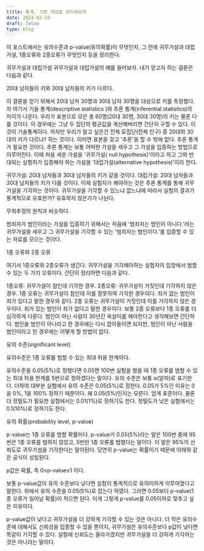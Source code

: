 ```yaml
---
title: 통계, 기본 개념을 정리해보자
date: 2024-02-16
draft: false
type: blog
---
```


이 포스트에서는 유의수준과 p-value(유의확률)이 무엇인지, 그 전에 귀무가설과 대립가설, 1종오류와 2종오류가 무엇인지 등을 정리한다.


귀무가설과 대립가설
귀무가설과 대립가설의 예를 들어보자. 내가 얻고자 하는 결론은 다음과 같다.

20대 남자들의 키와 30대 남자들의 키가 다르다. 


이 결론을 얻기 위해서 20대 남자 30명과 30대 남자 30명을 대상으로 키를 측정했다. 자 여기서 기술 통계(descriptive statistics )와 추론 통계(inferential statistics)의 차이가 나온다. 우리가 표본으로 모은 총 60명(20대 30명, 30대 30명)의 키는 물론 다를 것이다. 이 경우에는 그냥 두 집단의 평균값을 계산해버리면 간단히 구할 수 있다. 이것이 기술통계이다. 하지만 우리가 알고 싶은건 전체 모집단(전체 인구) 중 20대와 30대의 키가 다르냐? 하는 것이다. 이러면 표본을 갖고 '추론'을 할 수 밖에 없다. 추론 통계가 필요한 것이다. 추론 통계는 보통 어떠한 가설을 세우고 그 가설을 입증하는 방법으로 이루어진다. 이때 처음 세운 가설을 '귀무가설( null hypothesis)'이라고 하고 그와 반대되는 실험자가 입증해야 하는 가설을 '대립가설(alternative hypothesis)'이라 한다.



귀무가설: 20대 남자들과 30대 남자들의 키가 같을 것이다.
대립가설: 20대 남자들과 30대 남자들의 키가 다를 것이다.
이제 실험자가 해야하는 것은 추론 통계를 통해 귀무가설을 기각하는 것이다. 귀무가설을 기각할 수 있느냐 없느냐에 따라서 실험의 결과가 통계적으로 유효한가? 유효하지 않은가가 나뉜다.



무죄추정의 원칙과 비슷하다.



범죄자가 범인이라는 가설을 입증하기 위해서는 처음에 '범죄자는 범인이 아니다.'라는 귀무가설을 세우고 그 귀무가설을 기각할 수 있는 '범죄자는 범인이다.'를 입증할 수 있는 자료를 모으는 것이다.





1종 오류와 2종 오류


여기서 1종오류와 2종오류가 생긴다. 귀무가설을 기각해야하는 실험자의 입장에서 범할 수 있는 두 가지 오류이다. 간단히 정리하면 다음과 같다.



1종오류: 귀무가설이 참인데 기각한 경우.
2종오류: 귀무가설이 거짓인데 기각하지 않은 경우.
1종 오류는 귀무가설이 참인데 이를 잘못하여 기각한 경우이다. 죄가 없는 범인이 죄가 있다고 말한 경우와 같다. 2종 오류는 귀무가설이 거짓인데 이를 기각하지 않은 경우이다. 죄가 있는 범인이 죄가 없다고 말한 경우이다. 보통 2종 오류보다 1종 오류를 더 심각하게 다룬다. 범인이 아닌 사람이 30년간 옥살이를 해야한다고 생각해보면 간단하다. 범인을 범인이 아니라고 한 경우에는 다시 잡아들이면 되지만, 범인이 아닌 사람을 범인이라고 한 경우에는 어떻게 할 방법이 없다.



유의 수준(significant level)


유의수준은 1종 오류를 범할 수 있는 최대 허용 한계이다.


 유의수준을 0.05(5%)로 정했다면 0.05면 100번 실험을 했을 때 1종 오류를 범할 수 있는 최대 허용 한계를 5번으로 정하겠다는 말이다. 유의 수준은 보통 α(알파)로 표기한다. 더하여 대부분 실험에서 유의 수준은 0.05(5%)로 정한다. 0.05가 5%인 이유는 0을 0%, 1을 100% 정하기 때문이다. 왜 0.05(5%)인지는 모른다. 업계 표준이다. 물론 더 정밀도가 필요한 실험에서는 0.01(1%)로 정하기도 한다. 정밀도가 낮은 실험에서는 0.1(10%)로 정하기도 한다. 



유의 확률(probability level, p-value)


p-value는 1종 오류를 범할 확률이다. 
p-value가 0.05(5%)라는 말은 100번 중에 95번은 1종 오류를 범하지 않았고, 5번만 1종 오류를 범했다는 말이다. 이 말은 95%의 신뢰도로 귀무가설을 기각한다는 말이된다.  당연히 p-value는 확률이기 때문에 아래와 같은 공식이 성립된다. 



p값은 확률, 즉 0≤p-value≤1 이다.


보통 p-value값이 유의 수준보다 낮다면 실험이 통계적으로 유의미하게 이루어졌다고 말한다. 위에서 유의 수준을 0.05(5%)로 잡는다 하였다. 그러면 0.05보다 p-value(1종 오류가 일어날 확률)이 작으면 된다. 이게 그렇게 p-value를 0.05이하로 맞추고 싶은 이유이다.



 p-value값이 낮다고 귀무가설을 더 강하게 기각할 수 있는 것은 아니다. 더 작은 유의수준에 대해서도 신뢰성을 입증할 수 있을 뿐이지, 귀무가설은 유의수준보다 p값이 낮다면 똑같이 기각할 수 있다. 실험에 신뢰도는 올라가겠지만 귀무가설을 더 강하게 기각하는 것은 아니라는 말이다.











